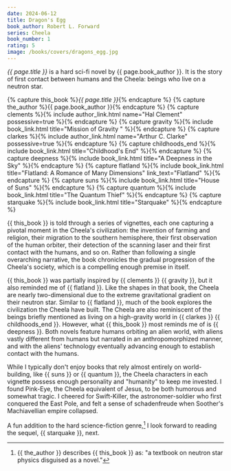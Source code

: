 ```yaml
---
date: 2024-06-12
title: Dragon's Egg
book_author: Robert L. Forward
series: Cheela
book_number: 1
rating: 5
image: /books/covers/dragons_egg.jpg
---
```


<cite class="book-title">{{ page.title }}</cite> is a hard sci-fi novel by
<span class="author-name">{{ page.book_author }}</span>. It is the story of
first contact between humans and the Cheela: beings who live on a neutron
star.

{% capture this_book %}<cite class="book-title">{{ page.title }}</cite>{% endcapture %}
{% capture the_author %}<span class="author-name">{{ page.book_author }}</span>{% endcapture %}
{% capture clements %}{% include author_link.html name="Hal Clement" possessive=true %}{% endcapture %}
{% capture gravity %}{% include book_link.html title="Mission of Gravity " %}{% endcapture %}
{% capture clarkes %}{% include author_link.html name="Arthur C. Clarke" possessive=true %}{% endcapture %}
{% capture childhoods_end %}{% include book_link.html title="Childhood's End" %}{% endcapture %}
{% capture deepness %}{% include book_link.html title="A Deepness in the Sky" %}{% endcapture %}
{% capture flatland %}{% include book_link.html title="Flatland: A Romance of Many Dimensions" link_text="Flatland" %}{% endcapture %}
{% capture suns %}{% include book_link.html title="House of Suns" %}{% endcapture %}
{% capture quantum %}{% include book_link.html title="The Quantum Thief" %}{% endcapture %}
{% capture starquake %}{% include book_link.html title="Starquake" %}{% endcapture %}

{{ this_book }} is told through a series of vignettes, each one capturing a
pivotal moment in the Cheela's civilization: the invention of farming and
religion, their migration to the southern hemisphere, their first observation
of the human orbiter, their detection of the scanning laser and their first
contact with the humans, and so on. Rather than following a single overarching
narrative, the book chronicles the gradual progression of the Cheela's
society, which is a compelling enough premise in itself.

{{ this_book }} was partially inspired by {{ clements }} {{ gravity }}, but it
also reminded me of {{ flatland }}. Like the shapes in that book, the Cheela
are nearly two-dimensional due to the extreme gravitational gradient on their
neutron star. Similar to {{ flatland }}, much of the book explores the
civilization the Cheela have built. The Cheela are also reminiscent of the
beings briefly mentioned as living on a high-gravity world in {{ clarkes }} {{
childhoods_end }}. However, what {{ this_book }} most reminds me of is {{
deepness }}. Both novels feature humans orbiting an alien world, with aliens
vastly different from humans but narrated in an anthropomorphized manner, and
with the aliens' technology eventually advancing enough to establish contact
with the humans.

While I typically don't enjoy books that rely almost entirely on
world-building, like {{ suns }} or {{ quantum }}, the Cheela characters in
each vignette possess enough personality and "humanity" to keep me invested. I
found Pink-Eye, the Cheela equivalent of Jesus, to be both humorous and
somewhat tragic. I cheered for Swift-Killer, the astronomer-soldier who first
conquered the East Pole, and felt a sense of schadenfreude when Soother's
Machiavellian empire collapsed.

A fun addition to the hard science-fiction genre,[^text_book] I look forward
to reading the sequel, {{ starquake }}, next.

[^text_book]:
    {{ the_author }} describes {{ this_book }} as: "a textbook on neutron star
    physics disguised as a novel."
